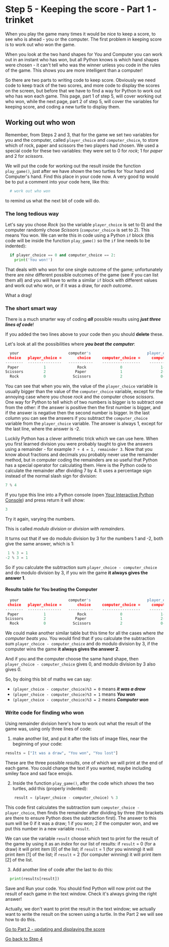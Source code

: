 # Step 5 - Keeping the score - Part 1 - trinket

When you play the game many times it would be nice to keep a score, to see who is ahead - you or the computer. The first problem in keeping score is to work out who won the game.

When you look at the two hand shapes for You and Computer you can work out in an instant who has won, but all Python knows is which hand shapes were chosen - it can't tell who was the winner unless you code in the rules of the game. This shows you are more intelligent than a computer!

So there are two parts to writing code to keep score. Obviously we need code to keep track of the two scores, and more code to display the scores on the screen, but before that we have to find a way for Python to work out who has won each game. This page, part 1 of step 5, will cover working out who won, while the next page, part 2 of step 5, will cover the variables for keeping score, and coding a new turtle to display them.

## Working out who won

Remember, from Steps 2 and 3, that for the game we set two variables for you and the computer, called  ```player_choice``` and ```computer_choice```, to store which of rock, paper and scissors the two players had chosen. We used a special code for these two variables: they were set to 0 for *rock*; 1 for *paper* and 2 for *scissors*.

We will put the code for working out the result inside the function ```play_game()```, just after we have *shown* the two turtles for Your hand and Computer's hand. Find this place in your code now. A very good tip would be to put a comment into your code here, like this:

```python
  # work out who won
```

to remind us what the next bit of code will do.

### The long tedious way

Let's say you chose *Rock* (so the variable ```player_choice``` is set to 0) and the computer randomly chose *Scissors* (```computer_choice``` is set to 2). This means You won. We can write this in code using a Python ```if``` block (this code will be inside the function ```play_game()``` so the ```if``` line needs to be indented):

```python
  if player_choice == 0 and computer_choice == 2:
    print('You won!')
```

That deals with who won for one single outcome of the game; unfortunately there are *nine* different possible outcomes of the game (see if you can list them all) and you will have to write a similar ```if``` block with different values and work out who won, or if it was a draw, for *each outcome*.

What a drag!

### The short smart way

There is a much smarter way of coding ***all*** possible results using ***just three lines of code***!

If you added the two lines above to your code then you should **delete** these.

Let's look at all the possibilities where ***you beat the computer***:

```python
  your                      computer's                         player_choice minus
 choice   player_choice =       choice     computer_choice =     computer_choice
--------  ---------------   -----------    -----------------    -----------------
 Paper           1              Rock               0                 1-0 = 1
Scissors         2             Paper               1                 2-1 = 1
  Rock           0            Scissors             2                 0-2 = -2
```

You can see that when you win, the value of the ```player_choice``` variable is usually bigger than the value of the ```computer_choice``` variable, except for the annoying case where you chose *rock* and the computer chose *scissors*.  One way for Python to tell which of two numbers is bigger is to subtract one from the other: if the answer is positive then the first number is bigger, and if the answer is negative then the second number is bigger. In the last column you can see the answers if you subtract the ```computer_choice``` variable from the ```player_choice``` variable. The answer is always 1, except for the last line, where the answer is -2.

Luckily Python has a clever arithmetic trick which we can use here. When you first learned division you were probably taught to give the answers using a remainder - for example ```7 ÷ 4 = 1, remainder 3```. Now that you know about fractions and decimals you probably never use the remainder method, but in computer coding the remainders are so useful that Python has a special operator for calculating them. Here is the Python code to calculate the remainder after dividing 7 by 4. It uses a percentage sign instead of the normal slash sign for division:

```python
7 % 4
```

If you type this line into a Python console (open [Your Interactive Python Console](https://trinket.io/console)) and press return it will show:

```python
3
```

Try it again, varying the numbers.

This is called *modulo division* or *division with remainders*.

It turns out that if we do modulo division by 3 for the numbers 1 and -2, both give the same answer, which is 1:

```python
 1 % 3 = 1
-2 % 3 = 1
```

So if you calculate the subtraction sum ```player_choice - computer_choice``` and do modulo division by 3, if you win the game **it always gives the answer 1**.

#### Results table for You beating the Computer

```python
  your                      computer's                         player_choice minus    modulo division
 choice   player_choice =       choice     computer_choice =     computer_choice           by 3
--------  ---------------   -----------    -----------------    -----------------     ---------------
 Paper           1              Rock               0                 1-0 = 1            (1-0)%3 = 1
Scissors         2             Paper               1                 2-1 = 1            (2-1)%3 = 1
  Rock           0            Scissors             2                 0-2 = -2           (0-2)%3 = 1
```

We could make another similar table but this time for all the cases where *the computer beats you*. You would find that if you calculate the subtraction sum ```player_choice - computer_choice``` and do modulo division by 3, if the computer wins the game **it always gives the answer 2**.

And if you and the computer choose the same hand shape, then ```player_choice - computer_choice``` gives 0, and modulo division by 3 also gives 0.

So, by doing this bit of maths we can say:

- ```(player_choice - computer_choice)%3 = 0``` means ***it was a draw***
- ```(player_choice - computer_choice)%3 = 1``` means ***You won***
- ```(player_choice - computer_choice)%3 = 2``` means ***Computer won***

### Write code for finding who won

Using remainder division here's how to work out what the result of the game was, using only three lines of code:

1. make another list, and put it after the lists of image files, near the beginning of your code:

```python
results = ["It was a draw", "You won", "You lost"]
```

These are the three possible *results*, one of which we will print at the end of each game. You could change the text if you wanted, maybe including smiley face and sad face emojis.

2. Inside the function ```play_game()```, after the code which *shows* the two turtles, add this (properly indented):

```python
    result = (player_choice - computer_choice) % 3
```

This code first calculates the subtraction sum ```computer_choice - player_choice```, then finds the remainder after dividing by three (the brackets are there to ensure Python does the subtraction first). The answer to this sum will be 0 if it was a draw; 1 if you won; 2 if the computer won, and we put this number in a new variable ```result```.

We can use the variable ```result``` choose which text to print for the result of the game by using it as an *index* for our list of results: if ```result``` = 0 (for a draw) it will print item [0] of the list; if ```result``` = 1 (for you winning) it will print item [1] of the list; if ```result``` = 2 (for computer winning) it will print item [2] of the list.

3. Add another line of code after the last to do this:

```python
  print(results[result])
```

Save and Run your code. You should find Python will now print out the result  of each game in the text window. Check it's always giving the right answer!

Actually, we don't want to print the result in the text window; we actually want to write the result on the screen using a turtle. In the Part 2 we will see how to do this.

[Go to Part 2 - updating and displaying the score](README2.md)

[Go back to Step 4](../Step4-Play-again-trinket)
